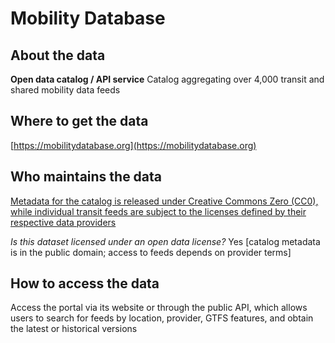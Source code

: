 # Mobility Database 

## About the data 
**Open data catalog / API service** Catalog aggregating over 4,000 transit and shared mobility data feeds 

## Where to get the data 
[https://mobilitydatabase.org](https://mobilitydatabase.org) 

## Who maintains the data 
[Metadata for the catalog is released under Creative Commons Zero (CC0), while individual transit feeds are subject to the licenses defined by their respective data providers](https://mobilitydatabase.org) 

*Is this dataset licensed under an open data license?* Yes [catalog metadata is in the public domain; access to feeds depends on provider terms] 

## How to access the data 
Access the portal via its website or through the public API, which allows users to search for feeds by location, provider, GTFS features, and obtain the latest or historical versions